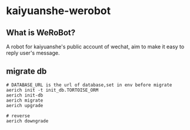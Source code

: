 kaiyuanshe-werobot
====

## What is WeRoBot?
A robot for kaiyuanshe's public account of wechat, aim to make it easy to reply user's message.  

## migrate db
```shell
# DATABASE_URL is the url of database,set in env before migrate
aerich init -t init_db.TORTOISE_ORM
aerich init-db
aerich migrate
aerich upgrade

# reverse
aerich downgrade
```
